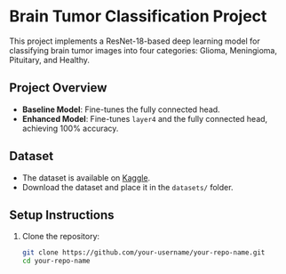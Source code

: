 # Brain Tumor Classification Project

This project implements a ResNet-18-based deep learning model for classifying brain tumor images into four categories: Glioma, Meningioma, Pituitary, and Healthy.

## Project Overview
- **Baseline Model**: Fine-tunes the fully connected head.
- **Enhanced Model**: Fine-tunes `layer4` and the fully connected head, achieving 100% accuracy.

## Dataset
- The dataset is available on [Kaggle](https://www.kaggle.com/rm1000/brain-tumor-mri-scans).
- Download the dataset and place it in the `datasets/` folder.

## Setup Instructions
1. Clone the repository:
   ```bash
   git clone https://github.com/your-username/your-repo-name.git
   cd your-repo-name
